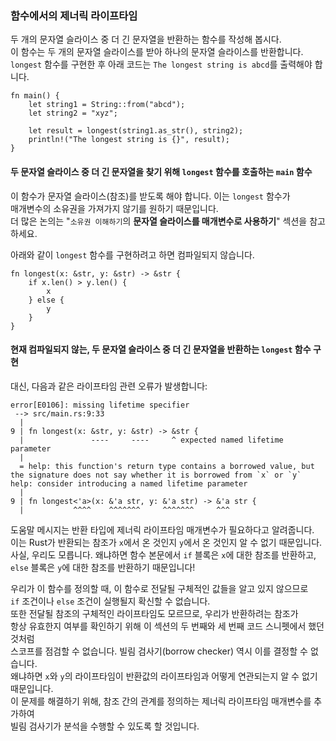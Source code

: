 ### 함수에서의 제너릭 라이프타임

두 개의 문자열 슬라이스 중 더 긴 문자열을 반환하는 함수를 작성해 봅시다.  
이 함수는 두 개의 문자열 슬라이스를 받아 하나의 문자열 슬라이스를 반환합니다.  
`longest` 함수를 구현한 후 아래 코드는 `The longest string is abcd`를 출력해야 합니다.

```rust,ignore
fn main() {
    let string1 = String::from("abcd");
    let string2 = "xyz";

    let result = longest(string1.as_str(), string2);
    println!("The longest string is {}", result);
}
```

#### 두 문자열 슬라이스 중 더 긴 문자열을 찾기 위해 `longest` 함수를 호출하는 `main` 함수

이 함수가 문자열 슬라이스(참조)를 받도록 해야 합니다. 이는 `longest` 함수가  
매개변수의 소유권을 가져가지 않기를 원하기 때문입니다.   
더 많은 논의는 "`소유권 이해하기`의 **문자열 슬라이스를 매개변수로 사용하기**" 섹션을 참고하세요.

아래와 같이 `longest` 함수를 구현하려고 하면 컴파일되지 않습니다.

```rust,ignore,does_not_compile
fn longest(x: &str, y: &str) -> &str {
    if x.len() > y.len() {
        x
    } else {
        y
    }
}
```

#### 현재 컴파일되지 않는, 두 문자열 슬라이스 중 더 긴 문자열을 반환하는 `longest` 함수 구현

대신, 다음과 같은 라이프타임 관련 오류가 발생합니다:

```console
error[E0106]: missing lifetime specifier
 --> src/main.rs:9:33
  |
9 | fn longest(x: &str, y: &str) -> &str {
  |               ----     ----     ^ expected named lifetime parameter
  |
  = help: this function's return type contains a borrowed value, but the signature does not say whether it is borrowed from `x` or `y`
help: consider introducing a named lifetime parameter
  |
9 | fn longest<'a>(x: &'a str, y: &'a str) -> &'a str {
  |           ^^^^    ^^^^^^^     ^^^^^^^     ^^^
```

도움말 메시지는 반환 타입에 제너릭 라이프타임 매개변수가 필요하다고 알려줍니다.  
이는 Rust가 반환되는 참조가 `x`에서 온 것인지 `y`에서 온 것인지 알 수 없기 때문입니다.  
사실, 우리도 모릅니다. 왜냐하면 함수 본문에서 `if` 블록은 `x`에 대한 참조를 반환하고,  
`else` 블록은 `y`에 대한 참조를 반환하기 때문입니다!

우리가 이 함수를 정의할 때, 이 함수로 전달될 구체적인 값들을 알고 있지 않으므로  
`if` 조건이나 `else` 조건이 실행될지 확신할 수 없습니다.  
또한 전달될 참조의 구체적인 라이프타임도 모르므로, 우리가 반환하려는 참조가  
항상 유효한지 여부를 확인하기 위해 이 섹션의 두 번째와 세 번째 코드 스니펫에서 했던 것처럼  
스코프를 점검할 수 없습니다. 빌림 검사기(borrow checker) 역시 이를 결정할 수 없습니다.  
왜냐하면 `x`와 `y`의 라이프타임이 반환값의 라이프타임과 어떻게 연관되는지 알 수 없기 때문입니다.  
이 문제를 해결하기 위해, 참조 간의 관계를 정의하는 제너릭 라이프타임 매개변수를 추가하여  
빌림 검사기가 분석을 수행할 수 있도록 할 것입니다.